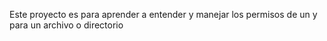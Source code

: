 Este proyecto es para aprender a entender y manejar los permisos de un y para un archivo o directorio
